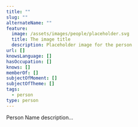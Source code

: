 ```yaml
---
title: ""
slug: ""
alternateName: ""
feature:
  image: /assets/images/people/placeholder.svg
  title: The image title
  description: Placeholder image for the person
url: []
knowsLanguage: []
hasOccupation: []
knows: []
memberOf: []
subjectOfMoment: []
subjectOfTheme: []
tags:
  - person
type: person
---
```


Person Name description...
